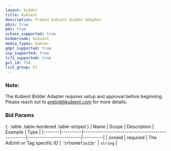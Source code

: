 ```yaml
---
layout: bidder
title: Kubient
description: Prebid Kubient Bidder Adapter
pbjs: true
pbs: true
schain_supported: true
biddercode: kubient
media_types: banner
gdpr_supported: true
usp_supported: true
tcf2_supported: true
gvl_id: 794
list_group: hl
---
```


### Note:

The Kubient Bidder Adapter requires setup and approval before beginning. Please reach out to <prebid@kubient.com> for more details.

### Bid Params

{: .table .table-bordered .table-striped }
| Name   | Scope    | Description                                      | Example                  | Type     |
|--------|----------|--------------------------------------------------|--------------------------|----------|
| zoneid | required | The AdUnit or Tag specific ID                    | `'5fbb948f1e22b'`        | `string` |

